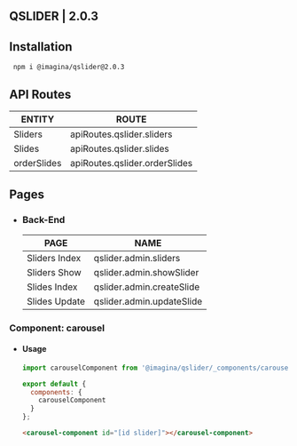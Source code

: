 ## QSLIDER  | 2.0.3

## Installation

`` npm i @imagina/qslider@2.0.3``

## API Routes

| ENTITY  | ROUTE |
| ------------- | ------------- |
| Sliders | apiRoutes.qslider.sliders |
| Slides | apiRoutes.qslider.slides |
| orderSlides | apiRoutes.qslider.orderSlides |

## Pages

- ### Back-End

  | PAGE | NAME |
  | ------------- | ------------- |
  | Sliders Index | qslider.admin.sliders |
  | Sliders Show | qslider.admin.showSlider |
  | Slides Index | qslider.admin.createSlide |
  | Slides Update | qslider.admin.updateSlide |
 
### Component: carousel
- #### Usage 

    ```js
    import carouselComponent from '@imagina/qslider/_components/carousel';
    
    export default {
      components: {
        carouselComponent
      }
    };
    ```
 
    ```html
    <carousel-component id="[id slider]"></carousel-component>
    ```
